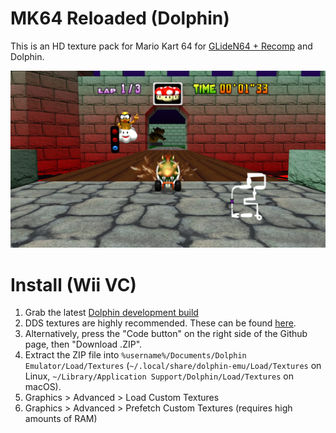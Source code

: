 # MK64 Reloaded (Dolphin)

This is an HD texture pack for Mario Kart 64 for [GLideN64 + Recomp](https://github.com/GhostlyDark/mk64-reloaded) and Dolphin.

![](/mk64-reloaded-dolphin.jpg)

# Install (Wii VC)
1. Grab the latest [Dolphin development build](https://dolphin-emu.org/download/)
2. DDS textures are highly recommended. These can be found [here](https://evilgames.eu/texture-packs/mk64-reloaded.htm).
3. Alternatively, press the "Code button" on the right side of the Github page, then "Download .ZIP".
4. Extract the ZIP file into `%username%/Documents/Dolphin Emulator/Load/Textures` (`~/.local/share/dolphin-emu/Load/Textures` on Linux, `~/Library/Application Support/Dolphin/Load/Textures` on macOS).
5. Graphics > Advanced > Load Custom Textures
6. Graphics > Advanced > Prefetch Custom Textures (requires high amounts of RAM)
